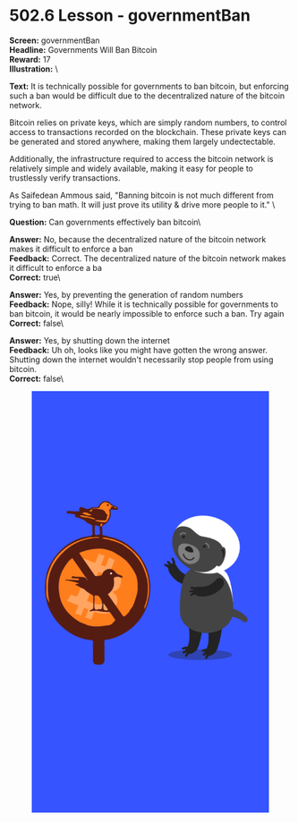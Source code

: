 # 502.6 Lesson - governmentBan

**Screen:** governmentBan\
**Headline:** Governments Will Ban Bitcoin\
**Reward:** 17\
**Illustration:** \

**Text:** It is technically possible for governments to ban bitcoin, but enforcing such a ban would be difficult due to the decentralized nature of the bitcoin network.

Bitcoin relies on private keys, which are simply random numbers, to control access to transactions recorded on the blockchain. These private keys can be generated and stored anywhere, making them largely undectectable.

Additionally, the infrastructure required to access the bitcoin network is relatively simple and widely available, making it easy for people to trustlessly verify transactions.

As Saifedean Ammous said, &quot;Banning bitcoin is not much different from trying to ban math. It will just prove its utility &amp; drive more people to it.&quot;
\

**Question:** Can governments effectively ban bitcoin\

**Answer:** No, because the decentralized nature of the bitcoin network makes it difficult to enforce a ban\
**Feedback:** Correct. The decentralized nature of the bitcoin network makes it difficult to enforce a ba\
**Correct:** true\

**Answer:** Yes, by preventing the generation of random numbers\
**Feedback:** Nope, silly! While it is technically possible for governments to ban bitcoin, it would be nearly impossible to enforce such a ban. Try again\
**Correct:** false\

**Answer:** Yes, by shutting down the internet\
**Feedback:** Uh oh, looks like you might have gotten the wrong answer. Shutting down the internet wouldn&#x27;t necessarily stop people from using bitcoin.\
**Correct:** false\


<figure><img src="../.gitbook/assets/502-06.png" alt=""><figcaption></figcaption></figure>

